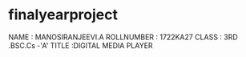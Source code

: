 # finalyearproject
NAME       : MANOSIRANJEEVI.A
ROLLNUMBER : 1722KA27
CLASS      : 3RD .BSC.Cs -'A'
TITLE      :DIGITAL MEDIA PLAYER
